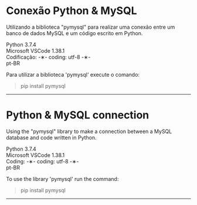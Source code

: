 # Conexão Python & MySQL

Utilizando a biblioteca "pymysql" para realizar uma conexão entre um banco de dados MySQL e um código escrito em Python.

Python 3.7.4 </br>
Microsoft VSCode 1.38.1 </br>
Codificação: -&lowast;- coding: utf-8 -&lowast;- </br>
pt-BR </br>

Para utilizar a biblioteca 'pymysql' execute o comando:

> pip install pymysql

-----------------------------------------------------------------------------------------------------------------------------

# Python & MySQL connection 

Using the "pymysql" library to make a connection between a MySQL database and code written in Python.

Python 3.7.4 </br>
Microsoft VSCode 1.38.1 </br>
Coding: -&lowast;- coding: utf-8 -&lowast;- </br>
pt-BR </br>

To use the library 'pymysql' run the command: 

> pip install pymysql

------------------------------------------------------------------------------------------------------------------------------
